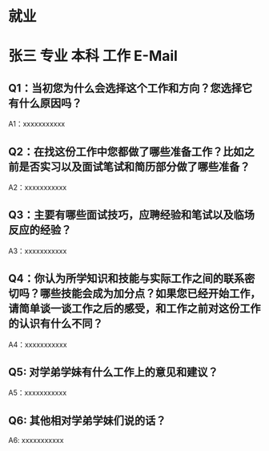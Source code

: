 # 就业

# 张三 专业 本科 工作 E-Mail

## Q1：当初您为什么会选择这个工作和方向？您选择它有什么原因吗？

A1：xxxxxxxxxxx

## Q2：在找这份工作中您都做了哪些准备工作？比如之前是否实习以及面试笔试和简历部分做了哪些准备？

A2：xxxxxxxxxxx

## Q3：主要有哪些面试技巧，应聘经验和笔试以及临场反应的经验？

A3：xxxxxxxxxxx

## Q4：你认为所学知识和技能与实际工作之间的联系密切吗？哪些技能会成为加分点？如果您已经开始工作，请简单谈一谈工作之后的感受，和工作之前对这份工作的认识有什么不同？

A4：xxxxxxxxxxx

## Q5: 对学弟学妹有什么工作上的意见和建议？

A5：xxxxxxxxxxx

## Q6: 其他相对学弟学妹们说的话？

A6: xxxxxxxxxxx

